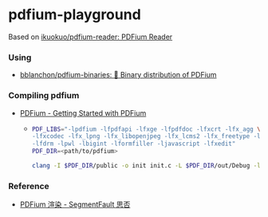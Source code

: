 pdfium-playground
=================
Based on [ikuokuo/pdfium-reader: PDFium Reader](https://github.com/ikuokuo/pdfium-reader)

### Using
- [bblanchon/pdfium-binaries: 📰 Binary distribution of PDFium](https://github.com/bblanchon/pdfium-binaries)

### Compiling pdfium
- [PDFium - Getting Started with PDFium](https://pdfium.googlesource.com/pdfium/+/refs/heads/main/docs/getting-started.md)
  - ```sh
    PDF_LIBS="-lpdfium -lfpdfapi -lfxge -lfpdfdoc -lfxcrt -lfx_agg \
    -lfxcodec -lfx_lpng -lfx_libopenjpeg -lfx_lcms2 -lfx_freetype -ljpeg \
    -lfdrm -lpwl -lbigint -lformfiller -ljavascript -lfxedit"
    PDF_DIR=<path/to/pdfium>

    clang -I $PDF_DIR/public -o init init.c -L $PDF_DIR/out/Debug -lstdc++ -framework AppKit $PDF_LIBS
    ```
### Reference
- [PDFium 渲染 - SegmentFault 思否](https://segmentfault.com/a/1190000041060780)
